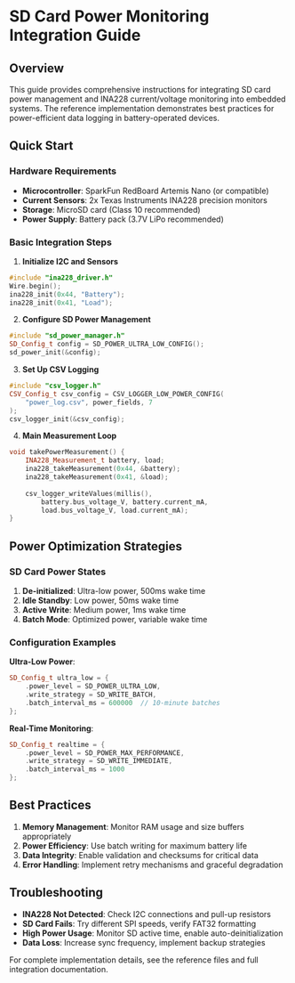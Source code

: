 # SD Card Power Monitoring Integration Guide

## Overview

This guide provides comprehensive instructions for integrating SD card power management and INA228 current/voltage monitoring into embedded systems. The reference implementation demonstrates best practices for power-efficient data logging in battery-operated devices.

## Quick Start

### Hardware Requirements

- **Microcontroller**: SparkFun RedBoard Artemis Nano (or compatible)
- **Current Sensors**: 2x Texas Instruments INA228 precision monitors
- **Storage**: MicroSD card (Class 10 recommended)
- **Power Supply**: Battery pack (3.7V LiPo recommended)

### Basic Integration Steps

1. **Initialize I2C and Sensors**
```cpp
#include "ina228_driver.h"
Wire.begin();
ina228_init(0x44, "Battery");
ina228_init(0x41, "Load");
```

2. **Configure SD Power Management**
```cpp
#include "sd_power_manager.h"
SD_Config_t config = SD_POWER_ULTRA_LOW_CONFIG();
sd_power_init(&config);
```

3. **Set Up CSV Logging**
```cpp
#include "csv_logger.h"
CSV_Config_t csv_config = CSV_LOGGER_LOW_POWER_CONFIG(
    "power_log.csv", power_fields, 7
);
csv_logger_init(&csv_config);
```

4. **Main Measurement Loop**
```cpp
void takePowerMeasurement() {
    INA228_Measurement_t battery, load;
    ina228_takeMeasurement(0x44, &battery);
    ina228_takeMeasurement(0x41, &load);
    
    csv_logger_writeValues(millis(), 
        battery.bus_voltage_V, battery.current_mA,
        load.bus_voltage_V, load.current_mA);
}
```

## Power Optimization Strategies

### SD Card Power States

1. **De-initialized**: Ultra-low power, 500ms wake time
2. **Idle Standby**: Low power, 50ms wake time  
3. **Active Write**: Medium power, 1ms wake time
4. **Batch Mode**: Optimized power, variable wake time

### Configuration Examples

**Ultra-Low Power**:
```cpp
SD_Config_t ultra_low = {
    .power_level = SD_POWER_ULTRA_LOW,
    .write_strategy = SD_WRITE_BATCH,
    .batch_interval_ms = 600000  // 10-minute batches
};
```

**Real-Time Monitoring**:
```cpp
SD_Config_t realtime = {
    .power_level = SD_POWER_MAX_PERFORMANCE,
    .write_strategy = SD_WRITE_IMMEDIATE,
    .batch_interval_ms = 1000
};
```

## Best Practices

1. **Memory Management**: Monitor RAM usage and size buffers appropriately
2. **Power Efficiency**: Use batch writing for maximum battery life
3. **Data Integrity**: Enable validation and checksums for critical data
4. **Error Handling**: Implement retry mechanisms and graceful degradation

## Troubleshooting

- **INA228 Not Detected**: Check I2C connections and pull-up resistors
- **SD Card Fails**: Try different SPI speeds, verify FAT32 formatting
- **High Power Usage**: Monitor SD active time, enable auto-deinitialization
- **Data Loss**: Increase sync frequency, implement backup strategies

For complete implementation details, see the reference files and full integration documentation.